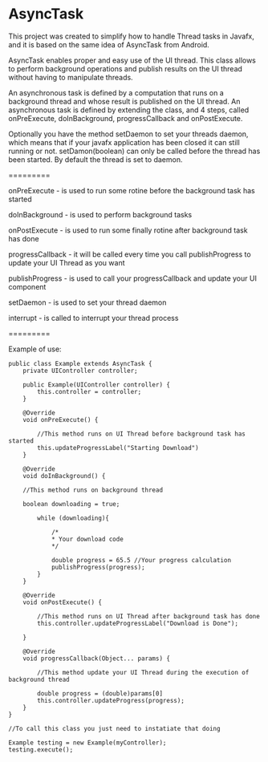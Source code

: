 AsyncTask
=========

This project was created to simplify how to handle Thread tasks in Javafx, and it is based on the same idea of AsyncTask from Android.

AsyncTask enables proper and easy use of the UI thread. This class allows to perform background operations and publish results on the UI thread without having to manipulate threads.

An asynchronous task is defined by a computation that runs on a background thread and whose result is published on the UI thread. An asynchronous task is defined by extending the class, and 4 steps, called onPreExecute, doInBackground, progressCallback and onPostExecute.

Optionally you have the method setDaemon to set your threads daemon, which means that if your javafx application has been closed it can still running or not. setDamon(boolean) can only be called before the thread has been started. By default the thread is set to daemon.

=========

onPreExecute - is used to run some rotine before the background task has started

doInBackground - is used to perform background tasks

onPostExecute - is used to run some finally rotine after background task has done

progressCallback - it will be called every time you call publishProgress to update your UI Thread as you want

publishProgress - is used to call your progressCallback and update your UI component

setDaemon - is used to set your thread daemon

interrupt - is called to interrupt your thread process

=========

Example of use:

    public class Example extends AsyncTask {
        private UIController controller;
    
        public Example(UIController controller) {
            this.controller = controller;
        }
    
        @Override
        void onPreExecute() {
        
            //This method runs on UI Thread before background task has started
            this.updateProgressLabel("Starting Download")
        }

        @Override
        void doInBackground() {
    
        //This method runs on background thread
        
        boolean downloading = true;
        
            while (downloading){
            
                /*
                * Your download code
                */
                
                double progress = 65.5 //Your progress calculation 
                publishProgress(progress);
            }
        }

        @Override
        void onPostExecute() {
    
            //This method runs on UI Thread after background task has done
            this.controller.updateProgressLabel("Download is Done");
    
        }

        @Override
        void progressCallback(Object... params) {
        
            //This method update your UI Thread during the execution of background thread
            
            double progress = (double)params[0]
            this.controller.updateProgress(progress);
        }
    }

    //To call this class you just need to instatiate that doing 
    
    Example testing = new Example(myController);
    testing.execute();
